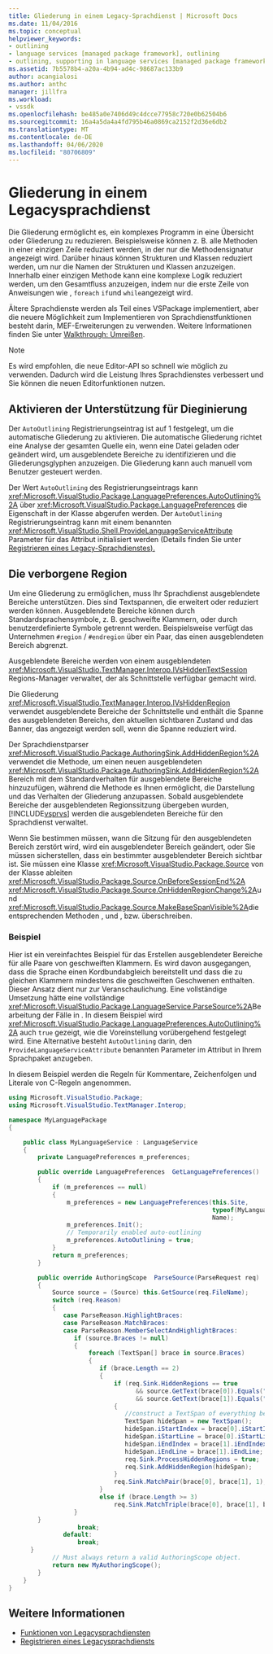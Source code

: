 ```yaml
---
title: Gliederung in einem Legacy-Sprachdienst | Microsoft Docs
ms.date: 11/04/2016
ms.topic: conceptual
helpviewer_keywords:
- outlining
- language services [managed package framework], outlining
- outlining, supporting in language services [managed package framework]
ms.assetid: 7b5578b4-a20a-4b94-ad4c-98687ac133b9
author: acangialosi
ms.author: anthc
manager: jillfra
ms.workload:
- vssdk
ms.openlocfilehash: be485a0e7406d49c4dcce77958c720e0b62504b6
ms.sourcegitcommit: 16a4a5da4a4fd795b46a0869ca2152f2d36e6db2
ms.translationtype: MT
ms.contentlocale: de-DE
ms.lasthandoff: 04/06/2020
ms.locfileid: "80706809"
---
```

# <a name="outlining-in-a-legacy-language-service"></a>Gliederung in einem Legacysprachdienst
Die Gliederung ermöglicht es, ein komplexes Programm in eine Übersicht oder Gliederung zu reduzieren. Beispielsweise können z. B. alle Methoden in einer einzigen Zeile reduziert werden, in der nur die Methodensignatur angezeigt wird. Darüber hinaus können Strukturen und Klassen reduziert werden, um nur die Namen der Strukturen und Klassen anzuzeigen. Innerhalb einer einzigen Methode kann eine komplexe Logik reduziert werden, um den Gesamtfluss anzuzeigen, indem nur die erste Zeile von Anweisungen wie , `foreach` `if`und `while`angezeigt wird.

 Ältere Sprachdienste werden als Teil eines VSPackage implementiert, aber die neuere Möglichkeit zum Implementieren von Sprachdienstfunktionen besteht darin, MEF-Erweiterungen zu verwenden. Weitere Informationen finden Sie unter [Walkthrough: Umreißen](../../extensibility/walkthrough-outlining.md).

> [!NOTE]
> Es wird empfohlen, die neue Editor-API so schnell wie möglich zu verwenden. Dadurch wird die Leistung Ihres Sprachdienstes verbessert und Sie können die neuen Editorfunktionen nutzen.

## <a name="enabling-support-for-outlining"></a>Aktivieren der Unterstützung für Dieginierung
 Der `AutoOutlining` Registrierungseintrag ist auf 1 festgelegt, um die automatische Gliederung zu aktivieren. Die automatische Gliederung richtet eine Analyse der gesamten Quelle ein, wenn eine Datei geladen oder geändert wird, um ausgeblendete Bereiche zu identifizieren und die Gliederungsglyphen anzuzeigen. Die Gliederung kann auch manuell vom Benutzer gesteuert werden.

 Der Wert `AutoOutlining` des Registrierungseintrags kann <xref:Microsoft.VisualStudio.Package.LanguagePreferences.AutoOutlining%2A> über <xref:Microsoft.VisualStudio.Package.LanguagePreferences> die Eigenschaft in der Klasse abgerufen werden. Der `AutoOutlining` Registrierungseintrag kann mit einem benannten <xref:Microsoft.VisualStudio.Shell.ProvideLanguageServiceAttribute> Parameter für das Attribut initialisiert werden (Details finden Sie unter [Registrieren eines Legacy-Sprachdienstes).](../../extensibility/internals/registering-a-legacy-language-service1.md)

## <a name="the-hidden-region"></a>Die verborgene Region
 Um eine Gliederung zu ermöglichen, muss Ihr Sprachdienst ausgeblendete Bereiche unterstützen. Dies sind Textspannen, die erweitert oder reduziert werden können. Ausgeblendete Bereiche können durch Standardsprachensymbole, z. B. geschweifte Klammern, oder durch benutzerdefinierte Symbole getrennt werden. Beispielsweise verfügt das Unternehmen `#region` / `#endregion` über ein Paar, das einen ausgeblendeten Bereich abgrenzt.

 Ausgeblendete Bereiche werden von einem ausgeblendeten <xref:Microsoft.VisualStudio.TextManager.Interop.IVsHiddenTextSession> Regions-Manager verwaltet, der als Schnittstelle verfügbar gemacht wird.

 Die Gliederung <xref:Microsoft.VisualStudio.TextManager.Interop.IVsHiddenRegion> verwendet ausgeblendete Bereiche der Schnittstelle und enthält die Spanne des ausgeblendeten Bereichs, den aktuellen sichtbaren Zustand und das Banner, das angezeigt werden soll, wenn die Spanne reduziert wird.

 Der Sprachdienstparser <xref:Microsoft.VisualStudio.Package.AuthoringSink.AddHiddenRegion%2A> verwendet die Methode, um einen neuen ausgeblendeten <xref:Microsoft.VisualStudio.Package.AuthoringSink.AddHiddenRegion%2A> Bereich mit dem Standardverhalten für ausgeblendete Bereiche hinzuzufügen, während die Methode es Ihnen ermöglicht, die Darstellung und das Verhalten der Gliederung anzupassen. Sobald ausgeblendete Bereiche der ausgeblendeten Regionssitzung übergeben wurden, [!INCLUDE[vsprvs](../../code-quality/includes/vsprvs_md.md)] werden die ausgeblendeten Bereiche für den Sprachdienst verwaltet.

 Wenn Sie bestimmen müssen, wann die Sitzung für den ausgeblendeten Bereich zerstört wird, wird ein ausgeblendeter Bereich geändert, oder Sie müssen sicherstellen, dass ein bestimmter ausgeblendeter Bereich sichtbar ist. Sie müssen eine Klasse <xref:Microsoft.VisualStudio.Package.Source> von der Klasse ableiten <xref:Microsoft.VisualStudio.Package.Source.OnBeforeSessionEnd%2A> <xref:Microsoft.VisualStudio.Package.Source.OnHiddenRegionChange%2A>und <xref:Microsoft.VisualStudio.Package.Source.MakeBaseSpanVisible%2A>die entsprechenden Methoden , und , bzw. überschreiben.

### <a name="example"></a>Beispiel
 Hier ist ein vereinfachtes Beispiel für das Erstellen ausgeblendeter Bereiche für alle Paare von geschweiften Klammern. Es wird davon ausgegangen, dass die Sprache einen Kordbundabgleich bereitstellt und dass die zu gleichen Klammern mindestens die geschweiften Geschwenen enthalten. Dieser Ansatz dient nur zur Veranschaulichung. Eine vollständige Umsetzung hätte eine vollständige <xref:Microsoft.VisualStudio.Package.LanguageService.ParseSource%2A>Bearbeitung der Fälle in . In diesem Beispiel wird <xref:Microsoft.VisualStudio.Package.LanguagePreferences.AutoOutlining%2A> auch `true` gezeigt, wie die Voreinstellung vorübergehend festgelegt wird. Eine Alternative besteht `AutoOutlining` darin, den `ProvideLanguageServiceAttribute` benannten Parameter im Attribut in Ihrem Sprachpaket anzugeben.

 In diesem Beispiel werden die Regeln für Kommentare, Zeichenfolgen und Literale von C-Regeln angenommen.

```csharp
using Microsoft.VisualStudio.Package;
using Microsoft.VisualStudio.TextManager.Interop;

namespace MyLanguagePackage
{

    public class MyLanguageService : LanguageService
    {
        private LanguagePreferences m_preferences;

        public override LanguagePreferences  GetLanguagePreferences()
        {
            if (m_preferences == null)
            {
                m_preferences = new LanguagePreferences(this.Site,
                                                        typeof(MyLanguageService).GUID,
                                                        Name);
                m_preferences.Init();
                // Temporarily enabled auto-outlining
                m_preferences.AutoOutlining = true;
            }
            return m_preferences;
        }

        public override AuthoringScope  ParseSource(ParseRequest req)
        {
            Source source = (Source) this.GetSource(req.FileName);
            switch (req.Reason)
            {
               case ParseReason.HighlightBraces:
               case ParseReason.MatchBraces:
               case ParseReason.MemberSelectAndHighlightBraces:
                  if (source.Braces != null)
                  {
                      foreach (TextSpan[] brace in source.Braces)
                      {
                         if (brace.Length == 2)
                         {
                             if (req.Sink.HiddenRegions == true
                                   && source.GetText(brace[0]).Equals("{")
                                   && source.GetText(brace[1]).Equals("}"))
                             {
                                //construct a TextSpan of everything between the braces
                                TextSpan hideSpan = new TextSpan();
                                hideSpan.iStartIndex = brace[0].iStartIndex;
                                hideSpan.iStartLine = brace[0].iStartLine;
                                hideSpan.iEndIndex = brace[1].iEndIndex;
                                hideSpan.iEndLine = brace[1].iEndLine;
                                req.Sink.ProcessHiddenRegions = true;
                                req.Sink.AddHiddenRegion(hideSpan);
                             }
                             req.Sink.MatchPair(brace[0], brace[1], 1);
                         }
                         else if (brace.Length >= 3)
                             req.Sink.MatchTriple(brace[0], brace[1], brace[2], 1);
                  }
        }
                   break;
               default:
                   break;
      }
            // Must always return a valid AuthoringScope object.
            return new MyAuthoringScope();
        }
    }
}
```

## <a name="see-also"></a>Weitere Informationen
- [Funktionen von Legacysprachdiensten](../../extensibility/internals/legacy-language-service-features1.md)
- [Registrieren eines Legacysprachdiensts](../../extensibility/internals/registering-a-legacy-language-service1.md)
